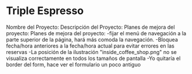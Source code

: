 # Triple Espresso
Nombre del Proyecto:
Descripción del Proyecto:
Planes de mejora del proyecto:
Planes de mejora del proyecto:
-fijar el menú de navegación a la parte superior de la página, hará más comoda la navegación.
-Bloquea fecha/hora anteriores a la fecha/hora actual para evitar errores en las reservas
-La posición de la  ilustración "inside_coffee_shop.png" no se visualiza correctamente en todos los tamaños de pantalla
-Yo quitaría el border del form, hace ver el formulario un poco antiguo
